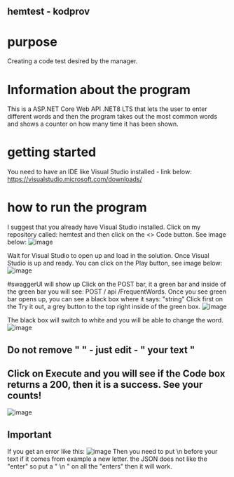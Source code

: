 ## hemtest - kodprov

# purpose
Creating a code test desired by the manager.

# Information about the program
This is a ASP.NET Core Web API .NET8 LTS that lets the user to enter different words and then the program takes out the most common words and shows a counter on how many time it has been shown.

# getting started
You need to have an IDE like Visual Studio installed - link below:
https://visualstudio.microsoft.com/downloads/

# how to run the program
I suggest that you already have Visual Studio installed.
Click on my repository called: hemtest and then click on the <> Code button. See image below:
![image](https://github.com/user-attachments/assets/421e965b-8656-48a6-8f46-2205f10e24a0)

Wait for Visual Studio to open up and load in the solution.
Once Visual Studio is up and ready. You can click on the Play button, see image below:
![image](https://github.com/user-attachments/assets/25918909-60d3-4fb5-be15-9c13a135e6a1)

#swaggerUI will show up
Click on the POST bar, it a green bar and inside of the green bar you will see: POST / api /FrequentWords.
Once you see green bar opens up, you can see a black box where it says: "string"
Click first on the Try it out, a grey button to the top right inside of the green box.
![image](https://github.com/user-attachments/assets/d8852a05-2ab9-4d28-a3bb-dfbb8a2ced44)


The black box will switch to white and you will be able to change the word.
![image](https://github.com/user-attachments/assets/e642a805-70e1-4b0b-ad19-23f345650048)


## Do not remove " " - just edit - " your text "
## Click on Execute and you will see if the Code box returns a 200, then it is a success. See your counts!
![image](https://github.com/user-attachments/assets/32ea4ffa-e4b7-4c2e-873d-2a2d9a3e54f2)

## Important
If you get an error like this: ![image](https://github.com/user-attachments/assets/79ddd1c4-3459-4605-aa47-0f58ac95091f)
Then you need to put \n before your text if it comes from example a new letter. the JSON does not like the "enter" so put a " \n " on all the "enters" then it will work.
